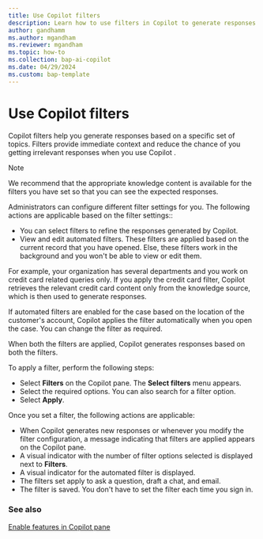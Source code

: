 ```yaml
---
title: Use Copilot filters
description: Learn how to use filters in Copilot to generate responses.
author: gandhamm
ms.author: mgandham
ms.reviewer: mgandham
ms.topic: how-to 
ms.collection: bap-ai-copilot
ms.date: 04/29/2024
ms.custom: bap-template 
---
```


# Use Copilot filters

Copilot filters help you generate responses based on a specific set of topics. Filters provide immediate context and reduce the chance of
you getting irrelevant responses when you use Copilot
.

> [!NOTE]
> We recommend that the appropriate knowledge content is available for the filters you have set so that you can see the expected responses. 

Administrators can configure different filter settings for you. The following actions are applicable based on the filter settings::
 
 - You can select filters to refine the responses generated by Copilot.
 - View and edit automated filters. These filters are applied based on the current record that you have opened. Else, these filters work in the background and you won't be able to view or edit them.

For example, your organization has several departments and you work on credit card related queries only. If you apply the credit card filter, Copilot retrieves the relevant credit card content only from the knowledge source, which is then used to generate responses.
 
If automated filters are enabled for the case based on the location of the customer's account, Copilot applies the filter automatically when you open the case. You can change the filter as required.

When both the filters are applied, Copilot generates responses based on both the filters.

To apply a filter, perform the following steps:

- Select **Filters** on the Copilot pane. The **Select filters** menu appears.
- Select the required options. You can also search for a filter option.
- Select **Apply**.

Once you set a filter, the following actions are applicable:
- When Copilot generates new responses or whenever you modify the filter configuration, a message indicating that filters are applied appears on the Copilot pane.
- A visual indicator with the number of filter options selected is displayed next to **Filters**.
- A visual indicator for the automated filter is displayed.
- The filters set apply to ask a question, draft a chat, and email.
- The filter is saved. You don't have to set the filter each time you sign in. 


### See also

[Enable features in Copilot pane](../administer/copilot-enable-help-pane.md)

